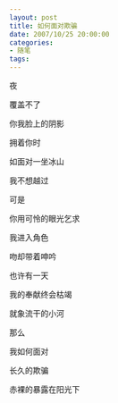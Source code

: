 ```yaml
---
layout: post
title: 如何面对欺骗
date: 2007/10/25 20:00:00
categories: 
- 随笔
tags: 
---
```


夜

覆盖不了

你我脸上的阴影

拥着你时

如面对一坐冰山

我不想越过

可是

你用可怜的眼光乞求

我进入角色

吻却带着呻吟

也许有一天

我的奉献终会枯竭

就象流干的小河

那么

我如何面对

长久的欺骗

赤裸的暴露在阳光下
